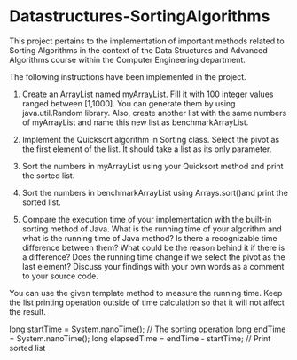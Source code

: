 # Datastructures-SortingAlgorithms
This project pertains to the implementation of important methods related to Sorting Algorithms in the context of the Data Structures and Advanced Algorithms course within the Computer Engineering department. 

The following instructions have been implemented in the project.

1. Create an ArrayList named myArrayList. Fill it with 100 integer values ranged 
between [1,1000]. You can generate them by using java.util.Random library. Also, 
create another list with the same numbers of myArrayList and name this new list as
benchmarkArrayList. 

2. Implement the Quicksort algorithm in Sorting class. Select the pivot as the first
element of the list. It should take a list as its only parameter.

3. Sort the numbers in myArrayList using your Quicksort method and print the sorted 
list.
4. Sort the numbers in benchmarkArrayList using Arrays.sort()and print the 
sorted list. 

5. Compare the execution time of your implementation with the built-in sorting method of 
Java. What is the running time of your algorithm and what is the running time of Java 
method? Is there a recognizable time difference between them? What could be the 
reason behind it if there is a difference? Does the running time change if we select the 
pivot as the last element? Discuss your findings with your own words as a comment to 
your source code.

You can use the given template method to measure the running time. Keep the list 
printing operation outside of time calculation so that it will not affect the result.

long startTime = System.nanoTime();
// The sorting operation
long endTime = System.nanoTime();
long elapsedTime = endTime - startTime;
// Print sorted list

